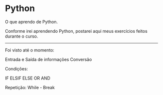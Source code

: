 Python
======

O que aprendo de Python.

Conforme irei aprendendo Python, postarei aqui meus exercícios feitos durante o curso.

--------------------------------------------------------------------------------------

Foi visto até o momento:

Entrada e Saída de informações
Conversão

Condições:

IF
ELSIF
ELSE
OR
AND

Repetição:
While - Break
